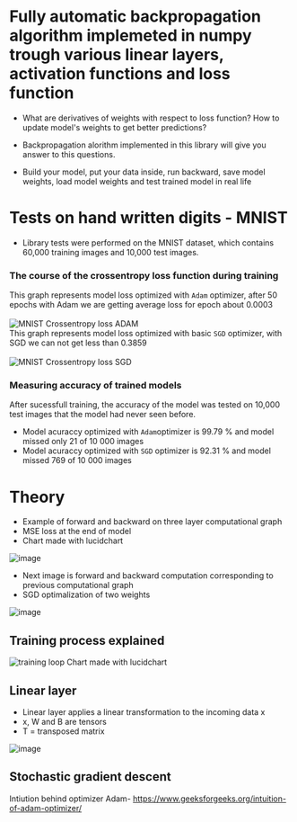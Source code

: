 # Fully automatic backpropagation algorithm implemeted in numpy trough various linear layers, activation functions and loss function

   - What are derivatives of weights with respect to loss function? How to update model's weights to get better predictions?<br/>

   - Backpropagation alorithm implemented in this library will give you answer to this questions. <br/>

   - Build your model, put your data inside, run backward, save model weights, load model weights and test trained model in real life<br/>
# Tests on hand written digits - MNIST
   - Library tests were performed on the MNIST dataset, which contains 60,000 training images and 10,000 test images.

### The course of the crossentropy loss function during training
This graph represents model loss optimized with `Adam` optimizer, after 50 epochs with Adam we are getting average loss for epoch about 0.0003<br/>
<br/>
![MNIST Crossentropy loss ADAM](https://user-images.githubusercontent.com/61843287/213419750-538c88e2-0ba9-4f74-9bbb-8b709b22a03a.jpg)<br/>
This graph represents model loss optimized with basic `SGD` optimizer, with SGD we can not get less than 0.3859<br/>
<br/>
![MNIST Crossentropy loss SGD](https://user-images.githubusercontent.com/61843287/213420893-b8baa676-530a-4411-b1fe-3b234f162585.jpg)<br/>


### Measuring accuracy of trained models

After sucessfull training, the accuracy of the model was tested on 10,000 test images that the model had never seen before.
   - Model acuraccy optimized with `Adam`optimizer is 99.79 % and model missed only 21 of 10 000 images
   - Model acuraccy optimized with `SGD` optimizer is 92.31 % and model missed 769 of 10 000 images



# Theory
   - Example of forward and backward on three layer computational graph
   - MSE loss at the end of model
   - Chart made with lucidchart

   
   


![image](https://user-images.githubusercontent.com/61843287/213939301-6e8e1942-fe19-489d-95a7-d1c792ad7061.png)
<br/>
- Next image is forward and backward computation corresponding to previous computational graph
- SGD optimalization of two weights

![image](https://user-images.githubusercontent.com/61843287/214005665-1952d446-e1e6-42fe-857e-9a7985fbbc0d.png)


## Training process explained

![training loop](https://user-images.githubusercontent.com/61843287/213724773-14531b68-46d0-4d46-b841-e0c352e3ce50.JPG)
Chart made with lucidchart


## Linear layer
   - Linear layer applies a linear transformation to the incoming data x
   - x, W and B are tensors 
   - T = transposed matrix


![image](https://user-images.githubusercontent.com/61843287/213730494-7d6dbb1b-74d9-49b6-91e6-47cd0d224de0.png)

## Stochastic gradient descent
Intiution behind optimizer Adam- https://www.geeksforgeeks.org/intuition-of-adam-optimizer/
